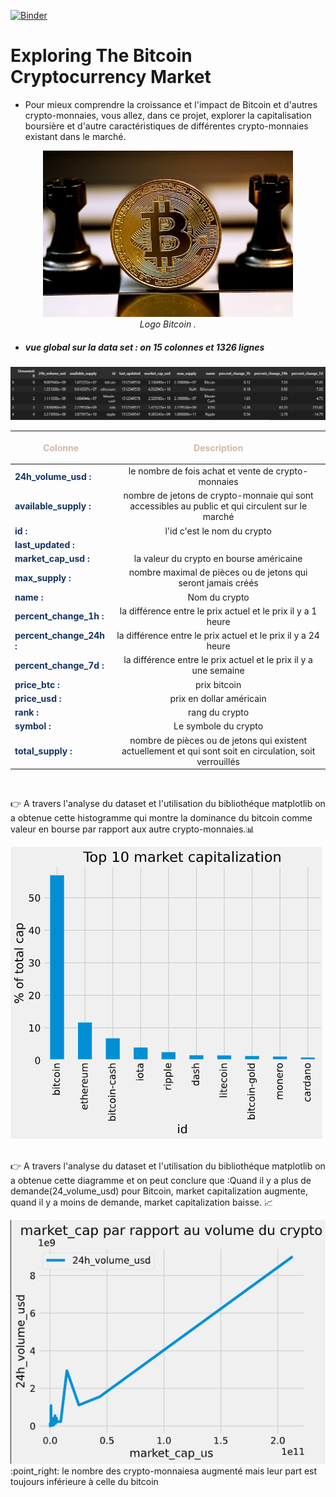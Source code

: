 [![Binder](https://mybinder.org/badge_logo.svg)](https://mybinder.org/v2/gh/DamoussiSalma/Mini_Projet_AnalyseDonnees/main)

# Exploring The Bitcoin Cryptocurrency Market

- Pour mieux comprendre la croissance et l'impact de Bitcoin et d'autres crypto-monnaies, vous allez, dans ce projet, explorer la capitalisation boursière et d'autre caractéristiques de différentes crypto-monnaies existant dans le marché.

<p><center><img src="./images/bitcoin.jpg" width="400px"> <br> 
<em>Logo Bitcoin .</em></center></p>

- ##### vue global sur la data set : on 15 colonnes et 1326 lignes
<img src="./images/dataset2.png">

| <p style="color:#D0B8A8">Colonne</p>                        |                                 <p style="color:#D0B8A8"> Description</p>                                 |
| ----------------------------------------------------------- | :-------------------------------------------------------------------------------------------------------: |
| <strong style="color:#153462">24h_volume_usd :</strong>     |                            le nombre de fois achat et vente de crypto-monnaies                            |
| <strong style="color:#153462">available_supply :</strong>   |     nombre de jetons de crypto-monnaie qui sont accessibles au public et qui circulent sur le marché      |
| <strong style="color:#153462">id :</strong>                 |                                        l'id c'est le nom du crypto                                        |
| <strong style="color:#153462">last_updated :</strong>       |                                                                                                           |
| <strong style="color:#153462">market_cap_usd :</strong>     |                                 la valeur du crypto en bourse américaine                                  |
| <strong style="color:#153462">max_supply :</strong>         |                       nombre maximal de pièces ou de jetons qui seront jamais créés                       |
| <strong style="color:#153462">name :</strong>               |                                               Nom du crypto                                               |
| <strong style="color:#153462">percent_change_1h :</strong>  |                       la différence entre le prix actuel et le prix il y a 1 heure                        |
| <strong style="color:#153462">percent_change_24h :</strong> |                       la différence entre le prix actuel et le prix il y a 24 heure                       |
| <strong style="color:#153462">percent_change_7d :</strong>  |                     la différence entre le prix actuel et le prix il y a une semaine                      |
| <strong style="color:#153462">price_btc :</strong>          |                                               prix bitcoin                                                |
| <strong style="color:#153462">price_usd :</strong>          |                                         prix en dollar américain                                          |
| <strong style="color:#153462">rank :</strong>               |                                              rang du crypto                                               |
| <strong style="color:#153462">symbol :</strong>             |                                           Le symbole du crypto                                            |
| <strong style="color:#153462">total_supply :</strong>       | nombre de pièces ou de jetons qui existent actuellement et qui sont soit en circulation, soit verrouillés |

<br>

:point_right: A travers l'analyse du dataset et l'utilisation du bibliothéque matplotlib on a obtenue cette histogramme qui montre la dominance du bitcoin comme valeur en bourse par rapport aux autre crypto-monnaies.:bar_chart:

<img src="./images/histogramme.png"> <br> <br>

:point_right: A travers l'analyse du dataset et l'utilisation du bibliothéque matplotlib on a obtenue cette diagramme et on peut conclure que :Quand il y a plus de demande(24_volume_usd) pour Bitcoin, market capitalization augmente, quand il y a moins de demande, market capitalization baisse. :chart_with_upwards_trend:

<img src="./images/line.png">
:point_right: le nombre des crypto-monnaiesa augmenté mais leur part est toujours inférieure à celle du bitcoin
